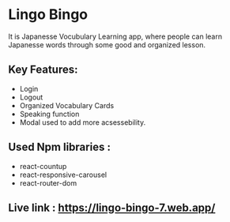 # Lingo Bingo

It is Japanesse Vocubulary Learning app, where people can learn Japanesse words through some good and organized lesson.

## Key Features:
- Login
- Logout
- Organized Vocabulary Cards
- Speaking function
- Modal used to add more acsessebility.

## Used Npm libraries :
- react-countup
- react-responsive-carousel
- react-router-dom

## Live link : https://lingo-bingo-7.web.app/